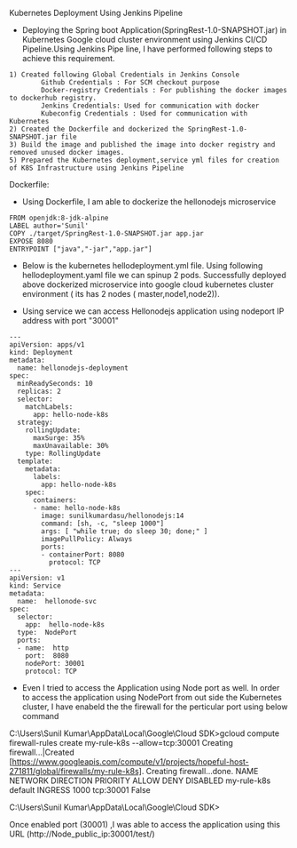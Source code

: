 Kubernetes Deployment Using Jenkins Pipeline

* Deploying the Spring boot Application(SpringRest-1.0-SNAPSHOT.jar) in Kubernetes Google cloud cluster environment using Jenkins CI/CD Pipeline.Using Jenkins Pipe line, I have performed following steps to achieve this requirement.

```
1) Created following Global Credentials in Jenkins Console
		Github Credentials : For SCM checkout purpose
		Docker-registry Credentials : For publishing the docker images to dockerhub registry.
		Jenkins Credentials: Used for communication with docker
		Kubeconfig Credentials : Used for communication with Kubernetes
2) Created the Dockerfile and dockerized the SpringRest-1.0-SNAPSHOT.jar file
3) Build the image and published the image into docker registry and removed unused docker images.
5) Prepared the Kubernetes deployment,service yml files for creation of K8S Infrastructure using Jenkins Pipeline

```
Dockerfile:

* Using Dockerfile, I am able to dockerize the hellonodejs microservice 

```
FROM openjdk:8-jdk-alpine
LABEL author='Sunil'
COPY ./target/SpringRest-1.0-SNAPSHOT.jar app.jar
EXPOSE 8080
ENTRYPOINT ["java","-jar","app.jar"]

```
* Below is the kubernetes hellodeployment.yml file. Using following hellodeployment.yaml file we can spinup 2 pods. Successfully deployed  above dockerized microservice into google cloud kubernetes cluster environment ( its has 2 nodes ( master,node1,node2)).

* Using service we can access Hellonodejs application using nodeport IP address with port "30001"

```
---
apiVersion: apps/v1
kind: Deployment
metadata:
  name: hellonodejs-deployment
spec:
  minReadySeconds: 10
  replicas: 2
  selector:
    matchLabels:
      app: hello-node-k8s
  strategy:
    rollingUpdate:
      maxSurge: 35%
      maxUnavailable: 30%
    type: RollingUpdate
  template:
    metadata:
      labels:
        app: hello-node-k8s
    spec:
      containers:
      - name: hello-node-k8s
        image: sunilkumardasu/hellonodejs:14
        command: [sh, -c, "sleep 1000"]
        args: [ "while true; do sleep 30; done;" ]
        imagePullPolicy: Always
        ports:
        - containerPort: 8080
          protocol: TCP
---
apiVersion: v1
kind: Service
metadata:
  name:  hellonode-svc
spec:
  selector:
    app:  hello-node-k8s
  type:  NodePort
  ports:
  - name:  http
    port:  8080
    nodePort: 30001
    protocol: TCP

```

* Even I tried to access the Application using Node port as well. In order to access the application using NodePort from out side the Kubernetes cluster,
I have enabeld the the firewall for the perticular port using below command

C:\Users\Sunil Kumar\AppData\Local\Google\Cloud SDK>gcloud compute firewall-rules create my-rule-k8s --allow=tcp:30001
Creating firewall...|Created [https://www.googleapis.com/compute/v1/projects/hopeful-host-271811/global/firewalls/my-rule-k8s].
Creating firewall...done.
NAME         NETWORK  DIRECTION  PRIORITY  ALLOW      DENY  DISABLED
my-rule-k8s  default  INGRESS    1000      tcp:30001        False

C:\Users\Sunil Kumar\AppData\Local\Google\Cloud SDK>

Once enabled port (30001) ,I was able to access the application using this URL (http://Node_public_ip:30001/test/)





